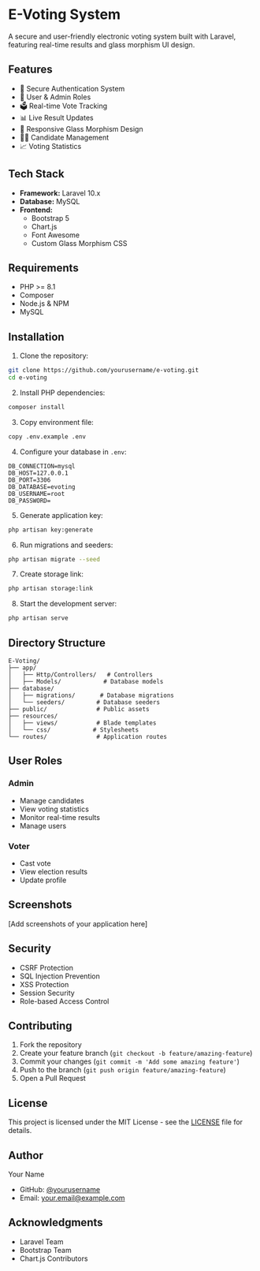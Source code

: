 # E-Voting System

A secure and user-friendly electronic voting system built with Laravel, featuring real-time results and glass morphism UI design.

## Features

- 🔐 Secure Authentication System
- 👥 User & Admin Roles
- 🗳️ Real-time Vote Tracking
- 📊 Live Result Updates
- 📱 Responsive Glass Morphism Design
- 👨‍💼 Candidate Management
- 📈 Voting Statistics

## Tech Stack

- **Framework:** Laravel 10.x
- **Database:** MySQL
- **Frontend:** 
  - Bootstrap 5
  - Chart.js
  - Font Awesome
  - Custom Glass Morphism CSS

## Requirements

- PHP >= 8.1
- Composer
- Node.js & NPM
- MySQL

## Installation

1. Clone the repository:
```bash
git clone https://github.com/yourusername/e-voting.git
cd e-voting
```

2. Install PHP dependencies:
```bash
composer install
```

3. Copy environment file:
```bash
copy .env.example .env
```

4. Configure your database in `.env`:
```env
DB_CONNECTION=mysql
DB_HOST=127.0.0.1
DB_PORT=3306
DB_DATABASE=evoting
DB_USERNAME=root
DB_PASSWORD=
```

5. Generate application key:
```bash
php artisan key:generate
```

6. Run migrations and seeders:
```bash
php artisan migrate --seed
```

7. Create storage link:
```bash
php artisan storage:link
```

8. Start the development server:
```bash
php artisan serve
```

## Directory Structure

```
E-Voting/
├── app/
│   ├── Http/Controllers/   # Controllers
│   ├── Models/            # Database models
├── database/
│   ├── migrations/       # Database migrations
│   └── seeders/         # Database seeders
├── public/              # Public assets
├── resources/
│   ├── views/           # Blade templates
│   └── css/            # Stylesheets
└── routes/              # Application routes
```

## User Roles

### Admin
- Manage candidates
- View voting statistics
- Monitor real-time results
- Manage users

### Voter
- Cast vote
- View election results
- Update profile

## Screenshots

[Add screenshots of your application here]

## Security

- CSRF Protection
- SQL Injection Prevention
- XSS Protection
- Session Security
- Role-based Access Control

## Contributing

1. Fork the repository
2. Create your feature branch (`git checkout -b feature/amazing-feature`)
3. Commit your changes (`git commit -m 'Add some amazing feature'`)
4. Push to the branch (`git push origin feature/amazing-feature`)
5. Open a Pull Request

## License

This project is licensed under the MIT License - see the [LICENSE](LICENSE) file for details.

## Author

Your Name
- GitHub: [@yourusername](https://github.com/yourusername)
- Email: your.email@example.com

## Acknowledgments

- Laravel Team
- Bootstrap Team
- Chart.js Contributors
